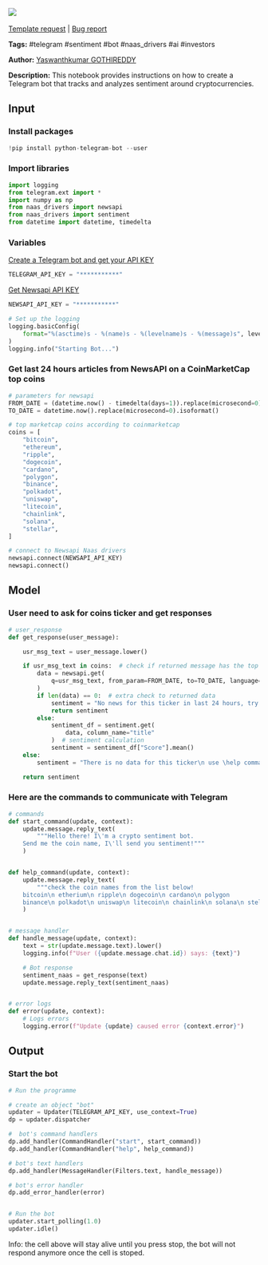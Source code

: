 <a href="https://app.naas.ai/user-redirect/naas/downloader?url=https://raw.githubusercontent.com/jupyter-naas/awesome-notebooks/master/Telegram/Telegram_Create_crypto_sentiment_bot.ipynb" target="_parent"><img src="https://naasai-public.s3.eu-west-3.amazonaws.com/open_in_naas.svg"/></a><br><br><a href="https://github.com/jupyter-naas/awesome-notebooks/issues/new?assignees=&labels=&template=template-request.md&title=Tool+-+Action+of+the+notebook+">Template request</a> | <a href="https://github.com/jupyter-naas/awesome-notebooks/issues/new?assignees=&labels=bug&template=bug_report.md&title=Telegram+-+Create+crypto+sentiment+bot:+Error+short+description">Bug report</a>

**Tags:** #telegram #sentiment #bot #naas_drivers #ai #investors

**Author:** [Yaswanthkumar GOTHIREDDY](https://www.linkedin.com/in/yaswanthkumargothireddy/)

**Description:** This notebook provides instructions on how to create a Telegram bot that tracks and analyzes sentiment around cryptocurrencies.

## Input

### Install packages


```python
!pip install python-telegram-bot --user
```

### Import libraries


```python
import logging
from telegram.ext import *
import numpy as np
from naas_drivers import newsapi
from naas_drivers import sentiment
from datetime import datetime, timedelta
```

### Variables

[Create a Telegram bot and get your API KEY](https://core.telegram.org/bots#6-botfather)


```python
TELEGRAM_API_KEY = "***********"
```

[Get Newsapi API KEY](https://newsapi.org/)


```python
NEWSAPI_API_KEY = "***********"
```


```python
# Set up the logging
logging.basicConfig(
    format="%(asctime)s - %(name)s - %(levelname)s - %(message)s", level=logging.INFO
)
logging.info("Starting Bot...")
```

### Get last 24 hours articles from NewsAPI on a CoinMarketCap top coins


```python
# parameters for newsapi
FROM_DATE = (datetime.now() - timedelta(days=1)).replace(microsecond=0).isoformat()
TO_DATE = datetime.now().replace(microsecond=0).isoformat()

# top marketcap coins according to coinmarketcap
coins = [
    "bitcoin",
    "ethereum",
    "ripple",
    "dogecoin",
    "cardano",
    "polygon",
    "binance",
    "polkadot",
    "uniswap",
    "litecoin",
    "chainlink",
    "solana",
    "stellar",
]

# connect to Newsapi Naas drivers
newsapi.connect(NEWSAPI_API_KEY)
newsapi.connect()
```

## Model

### User need to ask for coins ticker and get responses


```python
# user_response
def get_response(user_message):

    usr_msg_text = user_message.lower()

    if usr_msg_text in coins:  # check if returned message has the top coins
        data = newsapi.get(
            q=usr_msg_text, from_param=FROM_DATE, to=TO_DATE, language="en"
        )
        if len(data) == 0:  # extra check to returned data
            sentiment = "No news for this ticker in last 24 hours, try another"
            return sentiment
        else:
            sentiment_df = sentiment.get(
                data, column_name="title"
            )  # sentiment calculation
            sentiment = sentiment_df["Score"].mean()
    else:
        sentiment = "There is no data for this ticker\n use \help command"

    return sentiment
```

### Here are the commands to communicate with Telegram


```python
# commands
def start_command(update, context):
    update.message.reply_text(
        """Hello there! I\'m a crypto sentiment bot.
    Send me the coin name, I\'ll send you sentiment!"""
    )


def help_command(update, context):
    update.message.reply_text(
        """check the coin names from the list below!
    bitcoin\n etherium\n ripple\n dogecoin\n cardano\n polygon
    binance\n polkadot\n uniswap\n litecoin\n chainlink\n solana\n stellar"""
    )


# message handler
def handle_message(update, context):
    text = str(update.message.text).lower()
    logging.info(f"User ({update.message.chat.id}) says: {text}")

    # Bot response
    sentiment_naas = get_response(text)
    update.message.reply_text(sentiment_naas)


# error logs
def error(update, context):
    # Logs errors
    logging.error(f"Update {update} caused error {context.error}")
```

## Output

### Start the bot


```python
# Run the programme

# create an object "bot"
updater = Updater(TELEGRAM_API_KEY, use_context=True)
dp = updater.dispatcher

#  bot's command handlers
dp.add_handler(CommandHandler("start", start_command))
dp.add_handler(CommandHandler("help", help_command))

# bot's text handlers
dp.add_handler(MessageHandler(Filters.text, handle_message))

# bot's error handler
dp.add_error_handler(error)


# Run the bot
updater.start_polling(1.0)
updater.idle()
```

Info: the cell above will stay alive until you press stop, the bot will not respond anymore once the cell is stoped.
